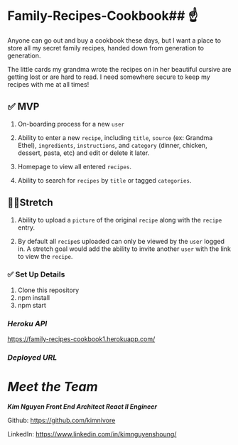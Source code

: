 # Family-Recipes-Cookbook## ☝️

Anyone can go out and buy a cookbook these days, but I want a place to store all my secret family recipes, handed down from generation to generation. 

The little cards my grandma wrote the recipes on in her beautiful cursive are getting lost or are hard to read. I need somewhere secure to keep my recipes with me at all times!

## ✅ **MVP**

1. On-boarding process for a new `user`

2. Ability to enter a new `recipe`, including `title`, `source` (ex: Grandma Ethel), `ingredients`, `instructions`, and `category` (dinner, chicken, dessert, pasta, etc) and edit or delete it later.

3. Homepage to view all entered `recipes`.

4. Ability to search for `recipes` by `title` or tagged `categories`.

## 🏃‍♀️**Stretch**

1. Ability to upload a `picture` of the original `recipe` along with the `recipe` entry.

2. By default all `recipe`s uploaded can only be viewed by the `user` logged in. A stretch goal would add the ability to invite another `user` with the link to view the `recipe`.

### ✅  **Set Up Details**

1. Clone this repository
2. npm install
3. npm start

### *Heroku API*
https://family-recipes-cookbook1.herokuapp.com/

### *Deployed URL*
<!-- Deployed URL:  -->


# *Meet the Team*
***Kim Nguyen
Front End Architect React II Engineer***

Github: https://github.com/kimnivore

LinkedIn: https://www.linkedin.com/in/kimnguyenshoung/